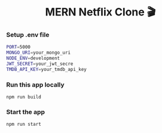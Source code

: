 <h1 align="center">MERN Netflix Clone 🎬</h1>

### Setup .env file
```bash
PORT=5000
MONGO_URI=your_mongo_uri
NODE_ENV=development
JWT_SECRET=your_jwt_secre
TMDB_API_KEY=your_tmdb_api_key
```

### Run this app locally
```shell
npm run build
```
### Start the app 

```shell
npm run start
```
